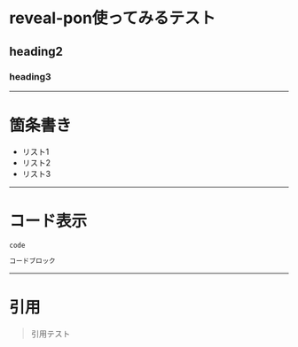 # reveal-pon使ってみるテスト

## heading2

### heading3

---

# 箇条書き

- リスト1
- リスト2
- リスト3

---

# コード表示

`code`

```js
コードブロック
```

---

# 引用

> 引用テスト
